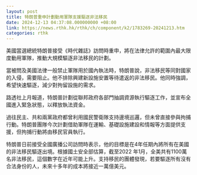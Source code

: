 ```yaml
---
layout: post
title: 特朗普重申計劃動用軍隊支援驅逐非法移民
date: 2024-12-13 04:37:08.000000000 +08:00
link: https://news.rthk.hk/rthk/ch/component/k2/1783269-20241213.htm
categories: rthk
---
```


美國當選總統特朗普接受《時代雜誌》訪問時重申，將在法律允許的範圍內最大限度動用軍隊，推動大規模驅逐非法移民的計劃。

當被問及美國法律一般禁止軍隊用於國內執法時，特朗普說，非法移民等同對國家的入侵，需要阻止。他不排除興建新設施安置等待遣返的非法移民。他同時強調，希望快速驅逐，減少對拘留設施的需求。

路透社上月報道，特朗普計劃從聯邦政府各部門抽調資源執行驅逐工作，並宣布全國進入緊急狀態，以釋放執法資金。

過往民主、共和兩黨政府都曾利用國民警衛隊支持邊境巡邏，但未曾直接參與拘捕行動。特朗普團隊今次計劃借助軍隊在運輸、基礎設施建設和情報等方面提供支援，但拘捕行動將由移民官員執行。

特朗普日前接受全國廣播公司訪問時表示，他的目標是在4年任期內將所有在美國的非法移民驅逐出境。根據國土安全部估算，截至2022 年1月，全美共有1100萬名非法移民，這個數字在近年可能上升。支持移民的團體發現，若要驅逐所有沒有合法身份的人，未來十多年的成本將接近一萬億美元。
